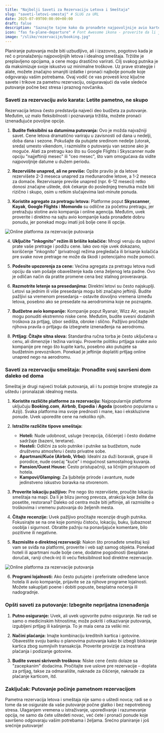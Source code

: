 ```yaml
---
title: "Najbolji Saveti za Rezervaciju Letova i Smeštaja"
slug: "saveti-letovi-smestaj" # SLUG za URL
date: 2025-07-09T00:00:00+00:00
draft: false
description: "Saznajte tajne kako da pronađete najpovoljnije avio karte i idealan smeštaj za svoj budžet."
icon: "fas fa-plane-departure" # Font Awesome ikona - proverite da li je Font Awesome uključen u baseof.html
image: "/slike/rezervacije/booking.jpg"
---
```

Planiranje putovanja može biti uzbudljivo, ali i izazovno, pogotovo kada je reč o pronalaženju najpovoljnijih letova i idealnog smeštaja. Tržište je preplavljeno opcijama, a cene mogu drastično varirati. Cilj svakog putnika je da maksimizuje svoje iskustvo uz minimalne troškove. Uz prave <span class="highlight-text">strategije i alate</span>, možete značajno smanjiti izdatke i pronaći najbolje ponude koje odgovaraju vašim potrebama. Ovaj vodič će vas provesti kroz ključne savete i trikove za pametnu rezervaciju, osiguravajući da vaše sledeće putovanje počne bez stresa i praznog novčanika.

### Saveti za rezervaciju avio karata: Letite pametno, ne skupo

Rezervacija letova često predstavlja najveći deo budžeta za putovanje. Međutim, uz malo <span class="highlight-text">fleksibilnosti</span> i poznavanja tržišta, možete pronaći iznenađujuće povoljne opcije.

1.  **Budite fleksibilni sa datumima putovanja:** Ovo je možda najvažniji savet. Cene letova dramatično variraju u zavisnosti od dana u nedelji, doba dana i sezone. Pokušajte da putujete sredinom nedelje (utorak, sreda) umesto vikendom, i razmislite o putovanju van sezone ako je moguće. Alati za pretragu kao što su Google Flights i Skyscanner nude opciju "najjeftiniji mesec" ili "ceo mesec", što vam omogućava da vidite najpovoljnije datume u dužem periodu.

2.  **Rezervišite unapred, ali ne previše:** Opšte pravilo je da letove rezervišete 2-3 meseca unapred za međunarodne letove, a 1-2 meseca za domaće. Rezervisanje previše unapred (npr. 6-12 meseci) retko donosi značajne uštede, dok čekanje do poslednjeg trenutka može biti rizično i skupo, osim u retkim slučajevima last-minute ponuda.

3.  **Koristite agregate za pretragu letova:** Platforme poput <span class="highlight-text">**Skyscanner**, **Kayak**, **Google Flights** i **Momondo**</span> su odlične za početnu pretragu, jer pretražuju stotine avio kompanija i online agencija. Međutim, uvek proverite i direktno na sajtu avio kompanije kada pronađete dobru ponudu, jer ponekad mogu imati još bolje cene ili opcije.

![Online platforma za rezervacije putovanja](/slike/rezervacije/booking1.jpg "Brza i jednostavna online rezervacija")

4.  **Uključite "inkognito" režim ili brišite kolačiće:** Mnogi veruju da sajtovi prate vaše pretrage i podižu cene. Iako ovo nije uvek dokazano, korišćenje "inkognito" (privatnog) režima pregledača ili brisanje kolačića pre svake nove pretrage ne može da škodi i potencijalno može pomoći.

5.  **Podesite upozorenja za cene:** Većina agregata za pretragu letova nudi opciju da vam pošalje obaveštenje kada cena željenog leta padne. Ovo je odličan način da pratite promene cena bez stalnog proveravanja.

6.  **Razmotrite letenje sa presedanjima:** Direktni letovi su često najskuplji. Letovi sa jednim ili više presedanja mogu biti značajno jeftiniji. Budite pažljivi sa vremenom presedanja – ostavite dovoljno vremena između letova, posebno ako se presedate na aerodromima koje ne poznajete.

7.  **Budžetne avio kompanije:** Kompanije poput Ryanair, Wizz Air, easyJet mogu ponuditi ekstremno niske cene. Međutim, budite svesni dodatnih troškova za prtljag, izbor sedišta, obroke i slično. Pažljivo pročitajte njihova pravila o prtljagu da izbegnete iznenađenja na aerodromu.

8.  **Prtljag: Čitajte sitna slova:** Standardna ručna torba je često uključena u cenu, ali dimenzije i težina variraju. Proverite <span class="highlight-text">politiku prtljaga</span> svake avio kompanije pre nego što kupite kartu, posebno ako putujete sa budžetnim prevoznikom. Ponekad je jeftinije doplatiti prtljag online unapred nego na aerodromu.

### Saveti za rezervaciju smeštaja: Pronađite svoj savršeni dom daleko od doma

Smeštaj je drugi najveći trošak putovanja, ali i tu postoje brojne strategije za uštedu i pronalazak idealnog mesta.

1.  **Koristite različite platforme za rezervaciju:** Najpopularnije platforme uključuju <span class="highlight-text">**Booking.com**, **Airbnb**, **Expedia** i **Agoda**</span> (posebno popularna u Aziji). Svaka platforma ima svoje prednosti i mane, kao i ekskluzivne ponude. Uvek uporedite cene na nekoliko njih.

2.  **Istražite različite tipove smeštaja:**
    * **Hoteli:** Nude udobnost, usluge (recepcija, čišćenje) i često dodatne sadržaje (bazeni, teretane).
    * **Hosteli:** Odlični za solo putnike i putnike sa budžetom, nude društvenu atmosferu i često privatne sobe.
    * **Apartmani/Kuće (Airbnb, Vrbo):** Idealni za duži boravak, grupe ili porodice, nude osećaj "kuće" i mogućnost samostalnog kuvanja.
    * **Pansion/Guest House:** Često pristupačniji, sa ličnijim pristupom od hotela.
    * **Kampovi/Glamping:** Za ljubitelje prirode i avanture, nude jedinstveno iskustvo boravka na otvorenom.

3.  **Proverite lokaciju pažljivo:** Pre nego što rezervišete, proučite lokaciju smeštaja na mapi. Da li je blizu javnog prevoza, atrakcija koje želite da posetite, restorana? Daleko od centra može biti jeftinije, ali razmislite o troškovima i vremenu putovanja do željenih mesta.

4.  **Čitajte recenzije:** Uvek pažljivo pročitajte recenzije drugih putnika. <span class="highlight-text">Fokusirajte</span> se na one koje pominju čistoću, lokaciju, buku, ljubaznost osoblja i sigurnost. Obratite pažnju na ponavljajuće komentare, bilo pozitivne ili negativne.

5.  **Razmislite o direktnoj rezervaciji:** Nakon što pronađete smeštaj koji vam se sviđa na platformi, proverite i veb sajt samog objekta. Ponekad hoteli ili apartmani nude bolje cene, dodatne pogodnosti (besplatan doručak, raniji check-in) ili veću fleksibilnost kod direktne rezervacije.

![Online platforma za rezervacije putovanja](/slike/rezervacije/booking2.jpg "Brza i jednostavna online rezervacija")

6.  **Programi lojalnosti:** Ako često putujete i preferirate određene lance hotela ili avio kompanije, prijavite se za njihove programe lojalnosti. Možete sakupljati poene i dobiti popuste, besplatna noćenja ili nadogradnje.

### Opšti saveti za putovanje: Izbegnite neprijatna iznenađenja

1.  **Putno osiguranje:** Uvek, ali uvek ugovorite putno osiguranje. Ne radi se samo o medicinskim hitnostima; može pokriti i otkazivanje putovanja, izgubljeni prtljag ili kašnjenja. To je mala cena za veliki mir.

2.  **Načini plaćanja:** Imajte kombinaciju <span class="highlight-text">kreditnih kartica i gotovine</span>. Obavestite svoju banku o planovima putovanja kako bi izbegli blokiranje kartica zbog sumnjivih transakcija. Proverite provizije za inostrana plaćanja i podizanje gotovine.

3.  **Budite svesni skrivenih troškova:** Niske cene često dolaze sa <span class="highlight-text">"zacepkanim"</span> dodacima. Pročitajte sve uslove pre rezervacije – doplata za prtljag, takse za odmaralište, naknade za čišćenje, naknade za plaćanje karticom, itd.

### Zaključak: Putovanje počinje pametnom rezervacijom

Pametna rezervacija letova i smeštaja nije samo o <span class="highlight-text">uštedi</span> novca; radi se o tome da se osigurate da vaše putovanje počne glatko i bez nepotrebnog stresa. Ulaganjem vremena u istraživanje, upoređivanje i razumevanje opcija, ne samo da ćete uštedeti novac, već ćete i pronaći ponude koje savršeno odgovaraju vašim potrebama i željama. Srećno planiranje i još srećnije putovanje!